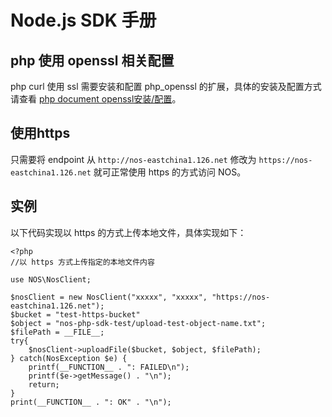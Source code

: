 # Node.js SDK 手册

## php 使用 openssl 相关配置
php curl 使用 ssl 需要安装和配置 php_openssl 的扩展，具体的安装及配置方式请查看 [php document openssl安装/配置](http://php.net/manual/zh/openssl.setup.php)。

## 使用https
只需要将 endpoint 从 `http://nos-eastchina1.126.net` 修改为 `https://nos-eastchina1.126.net` 就可正常使用 https 的方式访问 NOS。

## 实例
以下代码实现以 https 的方式上传本地文件，具体实现如下：

	<?php
	//以 https 方式上传指定的本地文件内容
 
	use NOS\NosClient;

	$nosClient = new NosClient("xxxxx", "xxxxx", "https://nos-eastchina1.126.net");
	$bucket = "test-https-bucket"
	$object = "nos-php-sdk-test/upload-test-object-name.txt";
	$filePath = __FILE__;
	try{
	    $nosClient->uploadFile($bucket, $object, $filePath);
	} catch(NosException $e) {
	    printf(__FUNCTION__ . ": FAILED\n");
	    printf($e->getMessage() . "\n");
	    return;
	}
	print(__FUNCTION__ . ": OK" . "\n");